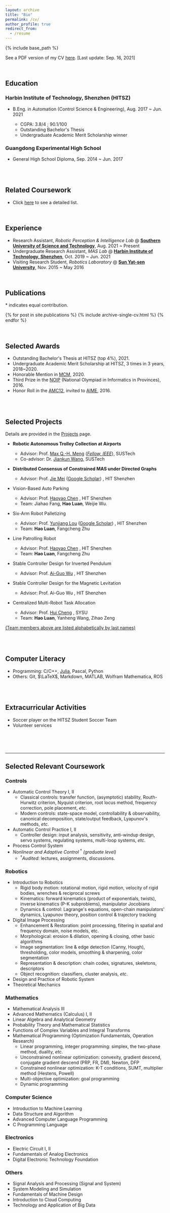```yaml
---
layout: archive
title: "Bio"
permalink: /cv/
author_profile: true
redirect_from:
  - /resume
---
```


{% include base_path %}

See a PDF version of my CV [here](/files/CV_HaoLuan.pdf). [Last update: Sep. 16, 2021]

<br/>

## Education

### Harbin Institute of Technology, Shenzhen (HITSZ)

- B.Eng. in Automation (Control Science & Engineering), Aug. 2017 ~ Jun. 2021 

    - CGPA: 3.8/4 ;  90.1/100 
    - Outstanding Bachelor's Thesis
    - Undergraduate Academic Merit Scholarship winner 

### Guangdong Experimental High School

- General High School Diploma, Sep. 2014 ~ Jun. 2017 

<br/>
<br/>

## Related Coursework

- Click [here](#selected-relevant-coursework) to see a detailed list. 


<br/>

## Experience

* Research Assistant, *Robotic Perception & Intelligence Lab* @ [**Southern University of Science and Technology**](https://www.sustech.edu.cn/en/), Aug. 2021 ~ Present 
* Undergraduate Research Assistant, *MAS Lab* @ [**Harbin Institute of Technology, Shenzhen**](http://www.hitsz.edu.cn/index.html), Oct. 2019 ~ Jun. 2021 
* Visiting Research Student, *Robotics Laboratory* @ [**Sun Yat-sen University**](http://sysu.edu.cn/en/index.htm), Nov. 2015 ~ May 2016 

<br/>

## Publications

\* indicates equal contribution. 

{% for post in site.publications %}
{% include archive-single-cv.html %}
{% endfor %}

<br/>

## Selected Awards

-   Outstanding Bachelor's Thesis at HITSZ (top 4%), 2021. 
-   Undergraduate Academic Merit Scholarship at HITSZ, 3 times in 3 years, 2018~2020.
-   Honorable Mention in [MCM](https://www.comap.com/undergraduate/contests/), 2020.
-   Third Prize in the [NOIP](http://www.noi.cn/) (National Olympiad in Informatics in Provinces), 2016.
-   Honor Roll in the [AMC12](https://www.maa.org/math-competitions/american-mathematics-contest-12-amc-12), invited to [AIME](https://www.maa.org/math-competitions/american-invitational-mathematics-examination-aime), 2016.

<br/><br/>


## Selected Projects

Details are provided in the [Projects](https://edmundluan.github.io/projects/) page. 

-   **Robotic Autonomous Trolley Collection at Airports**
    -   Advisor: Prof. [Max Q.-H. Meng](https://www.ee.cuhk.edu.hk/~qhmeng/about.html) ([*Fellow, IEEE*](https://ieeexplore.ieee.org/author/37274117000)), SUSTech 
    -   Co-advisor: Dr. [Jiankun Wang](https://jkwang1992.github.io/), SUSTech 
    
-   **Distributed Consensus of Constrained MAS under Directed Graphs**
    -   Advisor: Prof. [Jie Mei](http://faculty.hitsz.edu.cn/meijie) ([Google Scholar](https://scholar.google.com/citations?user=tyQm5IkAAAAJ)) , HIT Shenzhen

-   Vision-Based Auto Parking
    -   Advisor: Prof. [Haoyao Chen](http://nrs-lab.com/people/) , HIT Shenzhen
    -   Team: Jiahao Fang, **Hao Luan**, Weijie Wu. 

-   Six-Arm Robot Palletizing
    -   Advisor: Prof. [Yunjiang Lou](http://faculty.hitsz.edu.cn/louyunjiang?lang=en) ([Google Scholar](https://scholar.google.com/citations?user=8Ulrn3cAAAAJ)) , HIT Shenzhen
    -   Team: **Hao Luan**, Fangcheng Zhu 

-   Line Patrolling Robot
    -   Advisor: Prof. [Haoyao Chen](http://nrs-lab.com/people/) , HIT Shenzhen
    -   Team: **Hao Luan**, Fangcheng Zhu 

-   Stable Controller Design for Inverted Pendulum
    -   Advisor: Prof. [Ai-Guo Wu](https://ieeexplore.ieee.org/author/38182430000) , HIT Shenzhen

-   Stable Controller Design for the Magnetic Levitation
    -   Advisor: Prof. Ai-Guo Wu , HIT Shenzhen

-   Centralized Multi-Robot Task Allocation
    -   Advisor: Prof. [Hui Cheng](http://sdcs.sysu.edu.cn/content/2504) , SYSU
    -   Team: **Hao Luan**, Yanheng Wang, Zihao Zeng  

<u>(Team members above are listed alphabetically by last names)</u> 

<br/><br/>



## Computer Literacy
-   Programming: C/C++, [Julia](https://julialang.org/), Pascal, Python 
-   Others: Git, $\LaTeX$, Markdown, MATLAB, Wolfram Mathematica, ROS 

<br/><br/>

## Extracurricular Activities

-   Soccer player on the HITSZ Student Soccer Team 
-   Volunteer services



<br/>
<br/>
<br/>

---
## Selected Relevant Coursework

### Controls
- Automatic Control Theory I, II 
  - Classical controls: transfer function, (asymptotic) stability, Routh-Hurwitz criterion, Nyquist criterion, root locus method, frequency correction, pole placement, *etc*. 
  - Modern controls: state-space model, controllability & observability, canonical decomposition, state/output feedback, Lyapunov's methods, *etc*. 
- Automatic Control Practice I, II 
  - Controller design: input analysis, sensitivity, anti-windup design, servo systems, regulating systems, multi-loop systems, *etc*. 
- Process Control System
- *Nonlinear and Adaptive Control* <sup>&dagger;</sup>  *(graduate level)*
  - <sup>&dagger;</sup>*Audited*: lectures, assignments, discussions. 

### Robotics

- Introduction to Robotics 
    - Rigid body motion: rotational motion, rigid motion, velocity of rigid bodies, wrenches & reciprocal screws
    - Kinematics: forward kinematics (product of exponentials, twists), inverse kinematics (P-K subproblems), manipulator Jocobians 
    - Dynamics & control: Lagrange's equations, open-chain manipulators' dynamics, Lyapunov theory, position control & trajectory tracking 
- Digital Image Processing 
    - Enhancement & Restoration: point processing, filtering in spatial and frequency domain, noise models, etc.
    - Morphological: erosion & dilation, opening & closing, other basic algorithms 
    - Image segmentation: line & edge detection (Canny, Hough), thresholding, color models, smoothing & sharpening, color segmentation
    - Representation & description: chain codes, signatures, skeletons, descriptors 
    - Object recognition: classifiers, cluster analysis, *etc*. 
- Design and Practice of Robotic System 
- Theoretical Mechanics 

### Mathematics
- Mathematical Analysis III 
- Advanced Mathematics (Calculus) I, II 
- Linear Algebra and Analytical Geometry 
- Probability Theory and Mathematical Statistics 
- Functions of Complex Variables and Integral Transforms 
- Mathematical Programming (Optimization Fundamentals, Operation Research) 
    - Linear programming, integer programming: simplex, the two-phase method, duality, *etc*. 
    - Unconstrained nonlinear optimization: convexity, gradient descend, conjugate gradient descend (PRP, FR, DM), Newton, DFP 
    - Constrained nonlinear optimization: K-T conditions, SUMT, multiplier method (Hestens, Powell) 
    - Multi-objective optimization: goal programming
    - Dynamic programming

### Computer Science

- Introduction to Machine Learning 
- Data Structure and Algorithm 
- Advanced Computer Language Programming 
- C Programming Language 


### Electronics
- Electric Circuit I, II
- Fundamentals of Analog Electronics
- Digital Electronic Technology Foundation 

### Others
- Signal Analysis and Processing (Signal and System) 
- System Modeling and Simulation 
- Fundamentals of Machine Design 
- Introduction to Cloud Computing 
- Technology and Application of Big Data  



<!--

Publications
======
  <ul>{% for post in site.publications %}
    {% include archive-single-cv.html %}
  {% endfor %}</ul>

Talks
======
  <ul>{% for post in site.talks %}
    {% include archive-single-talk-cv.html %}
  {% endfor %}</ul>

Teaching
======
  <ul>{% for post in site.teaching %}
    {% include archive-single-cv.html %}
  {% endfor %}</ul>


Leadership
======

* Currently signed in to 43 different slack teams

-->


